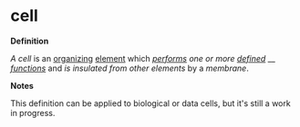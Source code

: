 # cell

**Definition**

_A cell_ is an [organizing](https://github.com/gcassel/Modular-Organization-Terminology/blob/master/terms/organize.md) [element](https://github.com/gcassel/Modular-Organization-Terminology/blob/master/terms/element.md) which [_performs_](https://github.com/gcassel/Modular-Organization-Terminology/blob/master/terms/perform.md) _one or more_ [_defined_](https://github.com/gcassel/Modular-Organization-Terminology/blob/master/terms/define.md) __ [_functions_](https://github.com/gcassel/Modular-Organization-Terminology/blob/master/terms/function.md) and _is insulated from other elements_ by a _membrane_.

**Notes**

This definition can be applied to biological or data cells, but it's still a work in progress.
